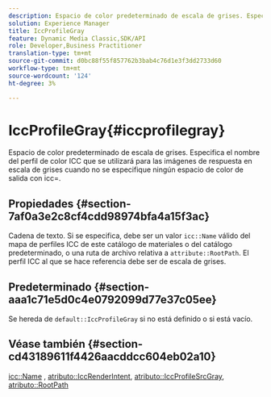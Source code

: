 ```yaml
---
description: Espacio de color predeterminado de escala de grises. Especifica el nombre del perfil de color ICC que se utilizará para las imágenes de respuesta en escala de grises cuando no se especifique ningún espacio de color de salida con icc=.
solution: Experience Manager
title: IccProfileGray
feature: Dynamic Media Classic,SDK/API
role: Developer,Business Practitioner
translation-type: tm+mt
source-git-commit: d0bc88f55f857762b3bab4c76d1e3f3dd2733d60
workflow-type: tm+mt
source-wordcount: '124'
ht-degree: 3%

---
```



# IccProfileGray{#iccprofilegray}

Espacio de color predeterminado de escala de grises. Especifica el nombre del perfil de color ICC que se utilizará para las imágenes de respuesta en escala de grises cuando no se especifique ningún espacio de color de salida con icc=.

## Propiedades {#section-7af0a3e2c8cf4cdd98974bfa4a15f3ac}

Cadena de texto. Si se especifica, debe ser un valor `icc::Name` válido del mapa de perfiles ICC de este catálogo de materiales o del catálogo predeterminado, o una ruta de archivo relativa a `attribute::RootPath`. El perfil ICC al que se hace referencia debe ser de escala de grises.

## Predeterminado {#section-aaa1c71e5d0c4e0792099d77e37c05ee}

Se hereda de `default::IccProfileGray` si no está definido o si está vacío.

## Véase también {#section-cd43189611f4426aacddcc604eb02a10}

[icc::Name](../../../../../ir-api/material-cat/image-rendering-api-ref/c-ir-material-catalog/c-ir-icc-profile-map-reference/r-ir-name-icc.md#reference-7a293ede360e433782575f8f6a562ac2) ,  [atributo::IccRenderIntent](../../../../../ir-api/material-cat/image-rendering-api-ref/c-ir-material-catalog/c-ir-attributes-reference/r-ir-iccrenderintent.md#reference-3b80b7a4c25545a593c5076f318b5c40),  [atributo::IccProfileSrcGray](../../../../../ir-api/material-cat/image-rendering-api-ref/c-ir-material-catalog/c-ir-attributes-reference/r-ir-iccprofilesrcgray.md#reference-a2abcd4aa5864738bbea8f55706deaf2),  [atributo::RootPath](../../../../../ir-api/material-cat/image-rendering-api-ref/c-ir-material-catalog/c-ir-attributes-reference/r-ir-rootpath.md#reference-a4d7c96b62e14fcbad1740c702f160f3)
